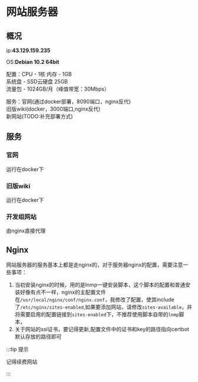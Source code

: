 # 网站服务器
## 概况
ip:**43.129.159.235**

OS:**Debian 10.2 64bit**

配置：CPU - 1核 内存 - 1GB\
     系统盘 - SSD云硬盘 25GB\
     流量包 - 1024GB/月（峰值带宽：30Mbps）

服务：官网(通过docker部署，8090端口，nginx反代)\
     旧版wiki(docker，3000端口,nginx反代)\
     新网站(TODO:补充部署方式)

## 服务
### 官网
运行在docker下
### 旧版wiki
运行在docker下
### 开发组网站
由nginx直接代理
## Nginx

网站服务器的服务基本上都是走nginx的，对于服务器nginx的配置，需要注意一些事项：
1. 当初安装nginx的时候，用的是lnmp一键安装脚本，这个脚本的配置和普通安装好像有点不一样，nginx的主配置文件在`/usr/local/nginx/conf/nginx.conf`，我修改了配置，使其include了`/etc/nginx/sites-enabled`,如果要添加网站，请修改`sites-available`，并将需要启用的配置链接到`sites-enabled`下，不推荐使用脚本自带的`lnmp`脚本，
2. 关于网站的ssl证书，要记得更新,配置文件中的证书和key的路径指向certbot默认存放的路径即可



:::tip 提示

记得续费网站

:::

